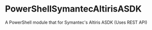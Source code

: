 # PowerShellSymantecAltirisASDK
A PowerShell module that for Symantec's Altiris ASDK (Uses REST API)
